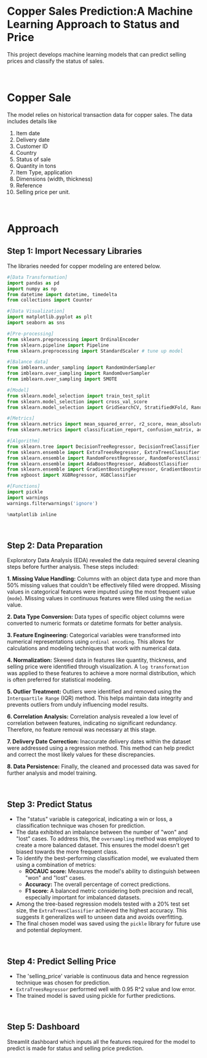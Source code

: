 # Copper Sales Prediction:A Machine Learning Approach to Status and Price
This project develops machine learning models that can predict selling prices and classify the status of sales.

<br>

# Copper Sale
The model relies on historical transaction data for copper sales. The data includes details like
1. Item date
2. Delivery date
3. Customer ID
4. Country
5. Status of sale
6. Quantity in tons
7. Item Type, application
8. Dimensions (width, thickness)
9. Reference
10. Selling price per unit.

<br>

# Approach
## Step 1: Import Necessary Libraries
The libraries needed for copper modeling are entered below.
``` python
#[Data Transformation]
import pandas as pd
import numpy as np
from datetime import datetime, timedelta
from collections import Counter

#[Data Visualization]
import matplotlib.pyplot as plt
import seaborn as sns

#[Pre-processing]
from sklearn.preprocessing import OrdinalEncoder
from sklearn.pipeline import Pipeline
from sklearn.preprocessing import StandardScaler # tune up model

#[Balance data]
from imblearn.under_sampling import RandomUnderSampler
from imblearn.over_sampling import RandomOverSampler
from imblearn.over_sampling import SMOTE

#[Model]
from sklearn.model_selection import train_test_split
from sklearn.model_selection import cross_val_score     
from sklearn.model_selection import GridSearchCV, StratifiedKFold, RandomizedSearchCV

#[Metrics]
from sklearn.metrics import mean_squared_error, r2_score, mean_absolute_error
from sklearn.metrics import classification_report, confusion_matrix, accuracy_score, f1_score, roc_curve, roc_auc_score

#[Algorithm]
from sklearn.tree import DecisionTreeRegressor, DecisionTreeClassifier
from sklearn.ensemble import ExtraTreesRegressor, ExtraTreesClassifier
from sklearn.ensemble import RandomForestRegressor, RandomForestClassifier
from sklearn.ensemble import AdaBoostRegressor, AdaBoostClassifier
from sklearn.ensemble import GradientBoostingRegressor, GradientBoostingClassifier
from xgboost import XGBRegressor, XGBClassifier

#[Functions]
import pickle
import warnings
warnings.filterwarnings('ignore')

%matplotlib inline
```
<br>

## Step 2: Data Preparation
Exploratory Data Analysis (EDA) revealed the data required several cleaning steps before further analysis. These steps included:

**1. Missing Value Handling:**
Columns with an object data type and more than 50% missing values that couldn't be effectively filled were dropped.
Missing values in categorical features were imputed using the most frequent value (`mode`).
Missing values in continuous features were filled using the `median` value.

**2. Data Type Conversion:**
Data types of specific object columns were converted to numeric formats or datetime formats for better analysis.

**3. Feature Engineering:**
Categorical variables were transformed into numerical representations using `ordinal encoding`. This allows for calculations and modeling techniques that work with numerical data.

**4. Normalization:**
Skewed data in features like quantity, thickness, and selling price were identified through visualization.
A `log transformation` was applied to these features to achieve a more normal distribution, which is often preferred for statistical modeling.

**5. Outlier Treatment:**
Outliers were identified and removed using the `Interquartile Range` (IQR) method. This helps maintain data integrity and prevents outliers from unduly influencing model results.

**6. Correlation Analysis:**
Correlation analysis revealed a low level of correlation between features, indicating no significant redundancy. Therefore, no feature removal was necessary at this stage.

**7. Delivery Date Correction:**
Inaccurate delivery dates within the dataset were addressed using a regression method. This method can help predict and correct the most likely values for these discrepancies.

**8. Data Persistence:**
Finally, the cleaned and processed data was saved for further analysis and model training.

<br>

## Step 3: Predict Status
- The "status" variable is categorical, indicating a win or loss, a classification technique was chosen for prediction.
- The data exhibited an imbalance between the number of "won" and "lost" cases. To address this, the `oversampling` method was employed to create a more balanced dataset. This ensures the model doesn't get biased towards the more frequent class.
- To identify the best-performing classification model, we evaluated them using a combination of metrics:
  - **ROCAUC score:** Measures the model's ability to distinguish between "won" and "lost" cases.
  - **Accuracy:** The overall percentage of correct predictions.
  - **F1 score:** A balanced metric considering both precision and recall, especially important for imbalanced datasets.
- Among the tree-based regression models tested with a 20% test set size, the `ExtraTreesClassifier` achieved the highest accuracy. This suggests it generalizes well to unseen data and avoids overfitting.
- The final chosen model was saved using the `pickle` library for future use and potential deployment.

<br>

## Step 4: Predict Selling Price
- The 'selling_price' variable is continuous data and hence regression technique was chosen for prediction.
- `ExtraTreesRegressor` performed well with 0.95 R^2 value and low error.
- The trained model is saved using pickle for further predictions.

<br>

## Step 5: Dashboard
Streamlit dashboard which inputs all the features required for the model to predict is made for status and selling price prediction.
